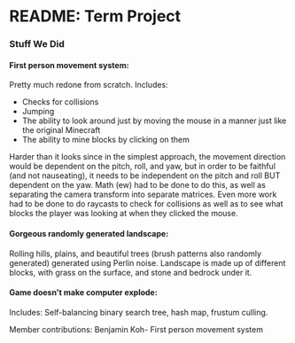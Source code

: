 # README: Term Project

### Stuff We Did
#### **First person movement system:** 
Pretty much redone from scratch. Includes:
  - Checks for collisions
  - Jumping
  - The ability to look around just by moving the mouse in a manner just like the original Minecraft
  - The ability to mine blocks by clicking on them

Harder than it looks since in the simplest approach, the movement direction would be dependent on the pitch, roll, and yaw, but in order to be faithful (and not nauseating), it needs to be independent on the pitch and roll BUT dependent on the yaw. Math (ew) had to be done to do this, as well as separating the camera transform into separate matrices. Even more work had to be done to do raycasts to check for collisions as well as to see what blocks the player was looking at when they clicked the mouse.

#### **Gorgeous randomly generated landscape:** 
Rolling hills, plains, and beautiful trees (brush patterns also randomly generated) generated using Perlin noise. Landscape is made up of different blocks, with grass on the surface, and stone and bedrock under it. 

#### **Game doesn't make computer explode:** 
Includes: Self-balancing binary search tree, hash map, frustum culling.

Member contributions:
Benjamin Koh- First person movement system
